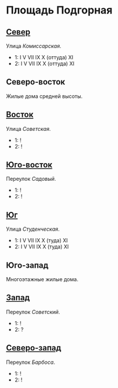 # Площадь Подгорная

## [Север](./560070.md)

Улица *Комиссарская*.

* 1:    I   V   VII IX  X (оттуда)  XI
* 2:    I   V   VII IX  X (оттуда)  XI

## Северо-восток

Жилые дома средней высоты.

## [Восток](./570080.md)

Улица *Советская*.

* 1:    !
* 2:    !

## [Юго-восток](./565085.md)

Переулок *Садовый*.

* 1:    !
* 2:    !

## [Юг](./560085.md)

Улица *Студенческая*.

* 1:    I   V   VII IX  X (туда)    XI
* 2:    I   V   VII IX  X (туда)    XI

## Юго-запад

Многоэтажные жилые дома.

## [Запад](./555080.md)

Переулок *Советский*.

* 1:    !
* 2:    ?

## [Северо-запад](./555075.md)

Переулок *Барбоса*.

* 1:    !
* 2:    !

